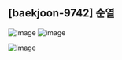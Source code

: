 ## [baekjoon-9742] 순열

![image](https://user-images.githubusercontent.com/22045163/106979827-73cb5380-67a2-11eb-94b7-549cafdb4865.png)
![image](https://user-images.githubusercontent.com/22045163/106979878-8ba2d780-67a2-11eb-8231-cb33dfa3a189.png)

![image](https://user-images.githubusercontent.com/22045163/106980001-c86ece80-67a2-11eb-8608-6a3654252a5a.png)
